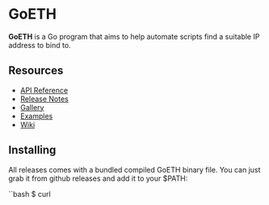 # GoETH

**GoETH** is a Go program that aims to help automate scripts find a suitable IP address to bind to.

## Resources

* [API Reference](https://github.com/d3/d3/blob/master/API.md)
* [Release Notes](https://github.com/d3/d3/releases)
* [Gallery](https://github.com/d3/d3/wiki/Gallery)
* [Examples](http://bl.ocks.org/mbostock)
* [Wiki](https://github.com/d3/d3/wiki)

## Installing

All releases comes with a bundled compiled GoETH binary file. You can just grab it from github releases and add it to your $PATH:

``bash
$ curl 
```
